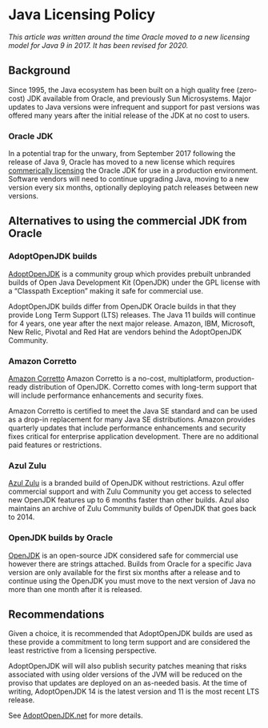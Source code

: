 # Java Licensing Policy

*This article was written around the time Oracle moved to a new licensing model for Java 9 in 2017. It has been revised for 2020.*

## Background
Since 1995, the Java ecosystem has been built on a high quality free (zero-cost) JDK available from Oracle, and previously Sun Microsystems. Major updates to Java versions were infrequent and support for past versions was offered many years after the initial release of the JDK at no cost to users.
 
### Oracle JDK
In a potential trap for the unwary, from September 2017 following the release of Java 9, Oracle has moved to a new license which requires [commerically licensing](https://www.oracle.com/java/technologies/javase/jdk-faqs.html) the Oracle JDK for use in a production environment. Software vendors will need to continue upgrading Java, moving to a new version every six months, optionally deploying patch releases between new versions.

## Alternatives to using the commercial JDK from Oracle
 
### AdoptOpenJDK builds
[AdoptOpenJDK](https://adoptopenjdk.net) is a community group which provides prebuilt unbranded builds of Open Java Development Kit (OpenJDK) under the GPL license with a “Classpath Exception” making it safe for commercial use.

AdoptOpenJDK builds differ from OpenJDK Oracle builds in that they provide Long Term Support (LTS) releases. The Java 11 builds will continue for 4 years, one year after the next major release. Amazon, IBM, Microsoft, New Relic, Pivotal and Red Hat are vendors behind the AdoptOpenJDK Community.
 
### Amazon Corretto
[Amazon Corretto](https://aws.amazon.com/corretto) Amazon Corretto is a no-cost, multiplatform, production-ready distribution of OpenJDK. Corretto comes with long-term support that will include performance enhancements and security fixes. 

Amazon Corretto is certified to meet the Java SE standard and can be used as a drop-in replacement for many Java SE distributions. Amazon provides quarterly updates that include performance enhancements and security fixes critical for enterprise application development. There are no additional paid features or restrictions.

### Azul Zulu
[Azul Zulu](https://www.azul.com/products/zulu-community) is a branded build of OpenJDK without restrictions. Azul offer commercial support and with Zulu Community you get access to selected new OpenJDK features up to 6 months faster than other builds. Azul also maintains an archive of Zulu Community builds of OpenJDK that goes back to 2014.

### OpenJDK builds by Oracle
[OpenJDK](https://openjdk.java.net) is an open-source JDK considered safe for commercial use however there are strings attached. Builds from Oracle for a specific Java version are only available for the first six months after a release and to continue using the OpenJDK you must move to the next version of Java no more than one month after it is released.

## Recommendations
Given a choice, it is recommended that AdoptOpenJDK builds are used as these provide a commitment to long term support and are considered the least restrictive from a licensing perspective. 

AdoptOpenJDK will will also publish security patches meaning that risks associated with using older versions of the JVM will be reduced on the proviso that updates are deployed on an as-needed basis. At the time of writing, AdoptOpenJDK 14 is the latest version and 11 is the most recent LTS release.

See [AdoptOpenJDK.net](https://adoptopenjdk.net/about.html) for more details.
